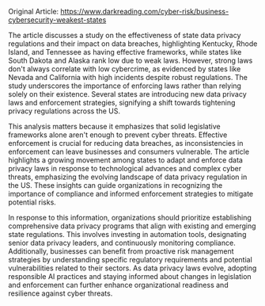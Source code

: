 Original Article: https://www.darkreading.com/cyber-risk/business-cybersecurity-weakest-states

The article discusses a study on the effectiveness of state data privacy regulations and their impact on data breaches, highlighting Kentucky, Rhode Island, and Tennessee as having effective frameworks, while states like South Dakota and Alaska rank low due to weak laws. However, strong laws don't always correlate with low cybercrime, as evidenced by states like Nevada and California with high incidents despite robust regulations. The study underscores the importance of enforcing laws rather than relying solely on their existence. Several states are introducing new data privacy laws and enforcement strategies, signifying a shift towards tightening privacy regulations across the US.

This analysis matters because it emphasizes that solid legislative frameworks alone aren't enough to prevent cyber threats. Effective enforcement is crucial for reducing data breaches, as inconsistencies in enforcement can leave businesses and consumers vulnerable. The article highlights a growing movement among states to adapt and enforce data privacy laws in response to technological advances and complex cyber threats, emphasizing the evolving landscape of data privacy regulation in the US. These insights can guide organizations in recognizing the importance of compliance and informed enforcement strategies to mitigate potential risks.

In response to this information, organizations should prioritize establishing comprehensive data privacy programs that align with existing and emerging state regulations. This involves investing in automation tools, designating senior data privacy leaders, and continuously monitoring compliance. Additionally, businesses can benefit from proactive risk management strategies by understanding specific regulatory requirements and potential vulnerabilities related to their sectors. As data privacy laws evolve, adopting responsible AI practices and staying informed about changes in legislation and enforcement can further enhance organizational readiness and resilience against cyber threats.